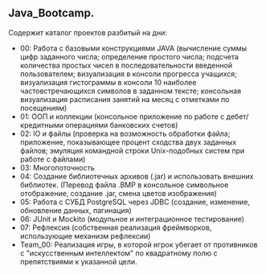 ## Java_Bootcamp.
  Содержит каталог проектов разбитый на дни:
  - 00: Работа с базовыми конструкциями JAVA (вычисление суммы цифр заданного числа; определение простого числа; подсчета количества простых чисел в последовательности введенной пользователем; визуализация в консоли прогресса учащихся; визуализация гистограммы в консоли 10 наиболее частовстречающихся символов в заданном тексте; консольная визуализация расписания занятий на месяц с отметками по посещениям)
  - 01: ООП и коллекции (консольное приложение по работе с дебет/кредитными операциями банковских счетов)
  - 02: IO и файлы (проверка на возможность обработки файла; приложение, показывающее процент сходства двух заданных файлов; эмуляция командной строки Unix-подобных систем при работе с файлами)
  - 03: Многопоточность
  - 04: Создание библиотечных архивов (.jar) и использовать внешних библиотек. (Перевод файла .BMP в консольное символьное отображение, создание .jar, смена цветов изображения)
  - 05: Работа с СУБД PostgreSQL через JDBC (создание, изменение, обновление данных, пагинация)
  - 06: JUnit и Mockito (модульное и интеграционное тестирование)
  - 07: Рефлексия (собственная реализация фреймворков, использующие механизм рефлексии)
  - Team_00: Реализация игры, в которой игрок убегает от противников с "искусственным интеллектом" по квадратному полю с препятствиями к указанной цели.
